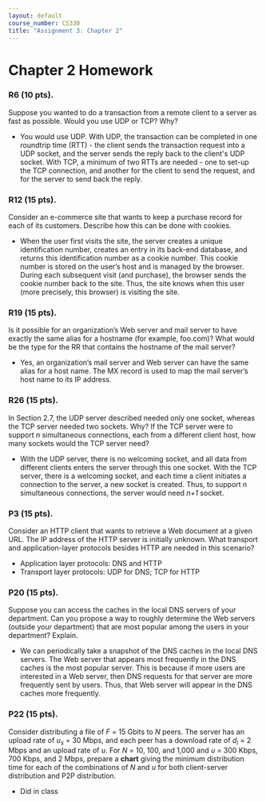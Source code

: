```yaml
---
layout: default
course_number: CS330
title: "Assignment 3: Chapter 2"
---
```


# Chapter 2 Homework

### R6 (10 pts). 
Suppose you wanted to do a transaction from a remote client to a server as fast as possible. Would you use UDP or TCP? Why?
  - You would use UDP. With UDP, the transaction can be completed in one roundtrip time (RTT) - the client sends the transaction request into a UDP socket, and the server sends the reply back to the client's UDP socket. With TCP, a minimum of two RTTs are needed - one to set-up the TCP connection, and another for the client to send the request, and for the server to send back the reply.

### R12 (15 pts). 
Consider an e-commerce site that wants to keep a purchase record for each of its customers. Describe how this can be done with cookies.
  - When the user first visits the site, the server creates a unique identification number, creates an entry in its back-end database, and returns this identification number as a cookie number. This cookie number is stored on the user’s host and is managed by the browser. During each subsequent visit (and purchase), the browser sends the cookie number back to the site. Thus, the site knows when this user (more precisely, this browser) is visiting the site.
 
### R19 (15 pts). 
Is it possible for an organization’s Web server and mail server to have exactly the same alias for a hostname (for example, foo.com)? What would be the type for the RR that contains the hostname of the mail server? 
  - Yes, an organization’s mail server and Web server can have the same alias for a host name. The MX record is used to map the mail server’s host name to its IP address.
 
### R26 (15 pts). 
In Section 2.7, the UDP server described needed only one socket, whereas the TCP server needed two sockets. Why? If the TCP server were to support _n_ simultaneous connections, each from a different client host, how many sockets would the TCP server need? 
  - With the UDP server, there is no welcoming socket, and all data from different clients enters the server through this one socket. With the TCP server, there is a welcoming socket, and each time a client initiates a connection to the server, a new socket is created. Thus, to support n simultaneous connections, the server would need _n+1_ socket.
 
### P3 (15 pts). 
Consider an HTTP client that wants to retrieve a Web document at a given URL. The IP address of the HTTP server is initially unknown. What transport and application-layer protocols besides HTTP are needed in this scenario? 
  - Application layer protocols: DNS and HTTP
  - Transport layer protocols: UDP for DNS; TCP for HTTP

### P20 (15 pts). 
Suppose you can access the caches in the local DNS servers of your department. Can you propose a way to roughly determine the Web servers (outside your department) that are most popular among the users in your department? Explain. 
  - We can periodically take a snapshot of the DNS caches in the local DNS servers. The Web server that appears most frequently in the DNS caches is the most popular server. This is because if more users are interested in a Web server, then DNS requests for that server are more frequently sent by users. Thus, that Web server will appear in the DNS caches more frequently. 
 
### P22 (15 pts). 
Consider distributing a file of _F =_ 15 Gbits to _N_ peers. The server has an upload rate of _u<sub>s</sub>_ = 30 Mbps, and each peer has a download rate of _d<sub>i</sub>_ = 2 Mbps and an upload rate of _u_. 
For _N_ = 10, 100, and 1,000 and _u_ = 300 Kbps, 700 Kbps, and 2 Mbps, prepare a **chart** giving the minimum distribution time for each of the combinations of _N_ and _u_ for both client-server distribution and P2P distribution. 
 -  Did in class
